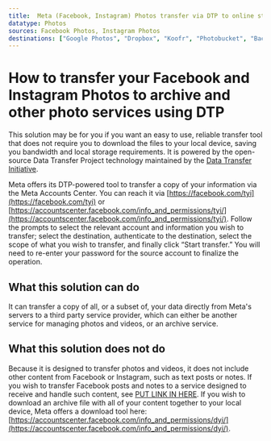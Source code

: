 ```yaml
---
title:  Meta (Facebook, Instagram) Photos transfer via DTP to online storage/backup or alternative photo service
datatype: Photos
sources: Facebook Photos, Instagram Photos
destinations: ["Google Photos", "Dropbox", "Koofr", "Photobucket", "Backblaze B2"]
---
```


# How to transfer your Facebook and Instagram Photos to archive and other photo services using DTP

This solution may be for you if you want an easy to use, reliable transfer tool that does not require you to download the files to your local device, saving you bandwidth and local storage requirements. It is powered by the open-source Data Transfer Project technology maintained by the [Data Transfer Initiative](https://dtinit.org/).

Meta offers its DTP-powered tool to transfer a copy of your information via the Meta Accounts Center. You can reach it via [https://facebook.com/tyi](https://facebook.com/tyi) or [https://accountscenter.facebook.com/info_and_permissions/tyi/](https://accountscenter.facebook.com/info_and_permissions/tyi/). Follow the prompts to select the relevant account and information you wish to transfer; select the destination, authenticate to the destination, select the scope of what you wish to transfer, and finally click “Start transfer.” You will need to re-enter your password for the source account to finalize the operation.
 
## What this solution can do

It can transfer a copy of all, or a subset of, your data directly from Meta's servers to a third party service provider, which can either be another service for managing photos and videos, or an archive service.

## What this solution does not do

Because it is designed to transfer photos and videos, it does not include other content from Facebook or Instagram, such as text posts or notes. If you wish to transfer Facebook posts and notes to a service designed to receive and handle such content, see [PUT LINK IN HERE](portmap.dtinit.org). If you wish to download an archive file with all of your content together to your local device, Meta offers a download tool here: [https://accountscenter.facebook.com/info_and_permissions/dyi/](https://accountscenter.facebook.com/info_and_permissions/dyi/).
